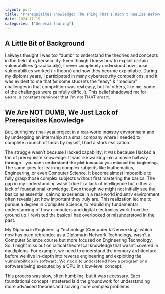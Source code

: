```yaml
---
layout: post
title: "Prerequisites Knowledge: The Thing That I Didn't Realize Before"
date: 2024-11-19
categories: ["General Sharing"]
---
```


## A Little Bit of Background

I always thought I was too “dumb” to understand the theories and concepts in the field of cybersecurity. Even though I knew how to exploit certain vulnerabilities (practiccally), I never completely understood how those vulnerabilities worked (in theory) and how they became exploitable. During my diploma years, I participated in many cybersecurity competitions, and it was evident to me that for some students the "easy" & "medium" challenges in that competition was real easy, but for others, like me, some of the challenges were painfully difficult. This belief shadowed me for years, a constant reminder that I’m not THAT smart.

## We Are NOT DUMB, We Just Lack of Prerequisites Knowledge

But, during my final-year project in a real-world industry environment and by undergoing an internship at a small company where I needed to complete a bunch of tasks by myself, I had a stark realization.

The struggle wasn’t because I lacked capability; it was because I lacked a ton of prerequisite knowledge. It was like walking into a movie halfway through—you can’t understand the plot because you missed the beginning. The same goes for learning complex subjects like Mathematics, Engineering, or even Computer Science. It become almost impossible to fully grasp those complex subjects without first mastering the basics. The gap in my understanding wasn’t due to a lack of intelligence but rather a lack of foundational knowledge. Even though we might not initially see the basics as essential, gaining experience in a real-world industry environment often reveals just how important they truly are. This realization led me to pursue a degree in Computer Science, to rebuild my fundamental understanding of how computers and digital electronics work from the ground up. I revisited the basics I had overlooked or misunderstood in the past. 

My Diploma in Engineering Technology (Computer & Networking), which now has been rebranded as a Diploma in Network Technology, wasn’t a Computer Science course but more focused on Engineering Technology. So, I might miss out on critical theoretical knowledge that wasn’t covered in my diploma. For example, we need to understand the memory architecture before we dive in-depth into reverse engineering and exploiting the vulnerabilities in software. We need to understand how a program or a software being executed by a CPU in a low-level concept.

This process was slow, often humbling, but it was necessary. Each foundational concept I mastered laid the groundwork for understanding more advanced theories and solving more complex problems.
